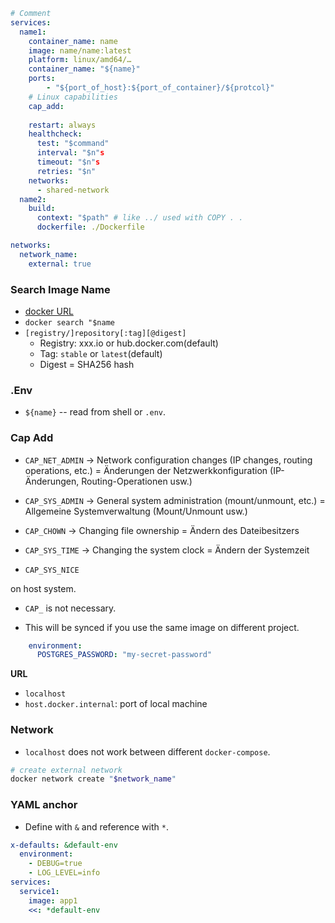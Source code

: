 ```yaml
# Comment
services:
  name1:
    container_name: name
    image: name/name:latest
    platform: linux/amd64/…
    container_name: "${name}"
    ports:
        - "${port_of_host}:${port_of_container}/${protcol}"
    # Linux capabilities
    cap_add:
    
    restart: always
    healthcheck:
      test: "$command"
      interval: "$n"s
      timeout: "$n"s
      retries: "$n"
    networks:
      - shared-network
  name2:
    build:
      context: "$path" # like ../ used with COPY . . 
      dockerfile: ./Dockerfile

networks:
  network_name:
    external: true
```

### Search Image Name

* [docker URL](https://hub.docker.com)
* `docker search "$name`
* `[registry/]repository[:tag][@digest]`
    * Registry: xxx.io or hub.docker.com(default)
    * Tag: `stable` or `latest`(default)
    * Digest = SHA256 hash

### .Env
* `${name}` -- read from shell or `.env`.


### Cap Add

* `CAP_NET_ADMIN` → Network configuration changes (IP changes, routing operations, etc.) = Änderungen der Netzwerkkonfiguration (IP-Änderungen, Routing-Operationen usw.)

* `CAP_SYS_ADMIN` → General system administration (mount/unmount, etc.) = Allgemeine Systemverwaltung (Mount/Unmount usw.)

* `CAP_CHOWN` → Changing file ownership = Ändern des Dateibesitzers


* `CAP_SYS_TIME` → Changing the system clock = Ändern der Systemzeit

* `CAP_SYS_NICE`

on host system.

* `CAP_` is not necessary.


* This will be synced if you use the same image on different project.
```yaml
    environment:
      POSTGRES_PASSWORD: "my-secret-password" 
```


**URL**

* `localhost`
* `host.docker.internal`: port of local machine


### Network

* `localhost` does not work between different `docker-compose`.

```bash
# create external network
docker network create "$network_name"
```
       


### YAML anchor
* Define with `&` and reference with `*`.

```yaml
x-defaults: &default-env
  environment:
    - DEBUG=true
    - LOG_LEVEL=info
services:
  service1:
    image: app1
    <<: *default-env
```
